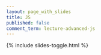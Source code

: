```yaml
---
layout: page_with_slides
title: JS
published: false
comment_term: lecture-advanced-js
---
```


{% include slides-toggle.html %}
